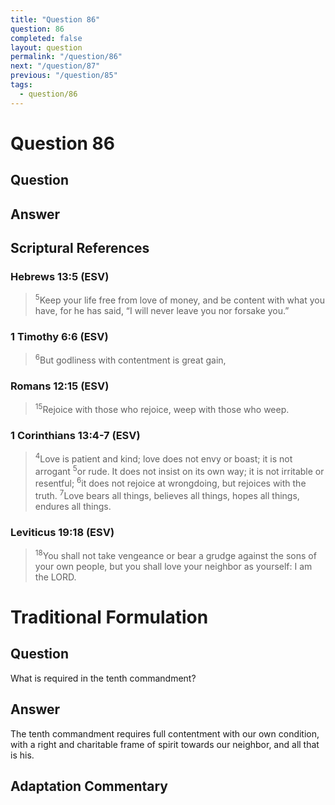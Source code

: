 ```yaml
---
title: "Question 86"
question: 86
completed: false
layout: question
permalink: "/question/86"
next: "/question/87"
previous: "/question/85"
tags:
  - question/86
---
```

# Question 86

## Question


## Answer


## Scriptural References
### Hebrews 13:5 (ESV)
> <sup>5</sup>Keep your life free from love of money, and be content with what you have, for he has said, “I will never leave you nor forsake you.”

### 1 Timothy 6:6 (ESV)
> <sup>6</sup>But godliness with contentment is great gain,

### Romans 12:15 (ESV)
> <sup>15</sup>Rejoice with those who rejoice, weep with those who weep.

### 1 Corinthians 13:4-7 (ESV)
> <sup>4</sup>Love is patient and kind; love does not envy or boast; it is not arrogant
> <sup>5</sup>or rude. It does not insist on its own way; it is not irritable or resentful;
> <sup>6</sup>it does not rejoice at wrongdoing, but rejoices with the truth.
> <sup>7</sup>Love bears all things, believes all things, hopes all things, endures all things.

### Leviticus 19:18 (ESV)
> <sup>18</sup>You shall not take vengeance or bear a grudge against the sons of your own people, but you shall love your neighbor as yourself: I am the LORD.

# Traditional Formulation
## Question
What is required in the tenth commandment?

## Answer
The tenth commandment requires full contentment with our own condition, with a right and charitable frame of spirit towards our neighbor, and all that is his.

## Adaptation Commentary
